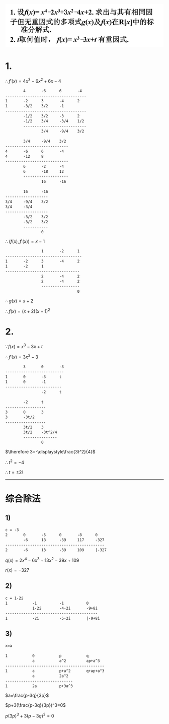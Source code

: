 ![](./image/2020-10-21-09-25-14.png)

# 1.

$\therefore f'(x)=4x^3-6x^2+6x-4$

            4       -6      6       -4
    ------------------------------------
    1       -2      3       -4      2
    1       -3/2    3/2     -1
    ------------------------------------
            -1/2    3/2     -3      2
            -1/2    3/4     -3/4    1/2
            ----------------------------
                    3/4     -9/4    3/2

            3/4     -9/4    3/2
    ----------------------------
    4       -6      6       -4
    4       -12     8
    ----------------------------
            6       -2      -4
            6       -18     12
            --------------------
                    16      -16

            16      -16
    -------------------
    3/4     -9/4    3/2
    3/4     -3/4
    -------------------
            -3/2    3/2
            -3/2    3/2
            -----------
                    0

$\therefore (f(x), f'(x))=x-1$

                    1       -2      1
    ----------------------------------
    1       -2      3       -4      2
    1       -2      1
    ---------------------------------
                    2       -4      2
                    2       -4      2
                    -----------------
                                    0

$\therefore g(x)=x+2$

$\therefore f(x)=(x+2)(x-1)^2$


# 2.

$\because f(x)=x^3-3x+t$

$\therefore f'(x)=3x^2-3$

            3       0       -3
    --------------------------
    1       0       -3      t
    1       0       -1
    -------------------------
                    -2      t

            -2      t
    ------------------
    3       0       3
    3       -3t/2
    ------------------
            3t/2    3
            3t/2    -3t^2/4
            ---------------
                    0

$\therefore 3=-\displaystyle\frac{3t^2}{4}$

$\therefore t^2=-4$

$\therefore t=\pm2i$

---

# 综合除法

## 1)

    c = -3
    2       0       -5      0       -8      0
            -6      18      -39     117     -327
    --------------------------------------------
    2       -6      13      -39     109     |-327

$q(x)=2x^4-6x^3+13x^2-39x+109$

$r(x)=-327$

## 2)

    c = 1-2i
    1           -1          -1          0
                1-2i        -4-2i       -9+8i
    -----------------------------------------
    1           -2i         -5-2i       |-9+8i

## 3)

    x=a

    1           0           p           q
                a           a^2         ap+a^3
    --------------------------------------------
    1           a           p+a^2       q+ap+a^3
                a           2a^2
    ------------------------------
    1           2a          p+3a^3

$a=\frac{p-3q}{3p}$

$p+3(\frac{p-3q}{3p})^3=0$

$p(3p)^3+3({p-3q})^3=0$